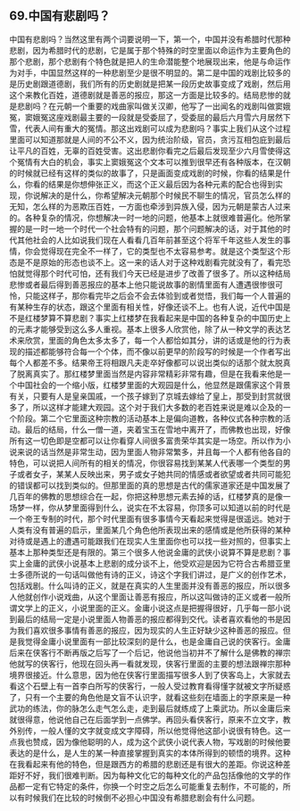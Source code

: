 ## 69.中国有悲剧吗？
中国有悲剧吗？当然这里有两个词要说明一下，第一个，中国并没有希腊时代那种悲剧，因为希腊时代的悲剧，它是属于那个特殊的时空里面以命运作为主要角色的那个悲剧，那个悲剧有个特色就是把人的生命潜能整个地展现出来，他是与命运作为对手，中国显然这样的一种悲剧至少是很不明显的。第二是中国的戏剧比较多的是历史剧跟道德剧，我们所有的历史剧就是把某一段历史故事变成了戏剧，然后用这个来教化百姓，道德剧就是善恶的报应，那这一方面是比较多的。结局悲惨的就是悲剧吗？在元朝一个重要的戏曲家叫做关汉卿，他写了一出闻名的戏剧叫做窦娥冤，窦娥冤这座戏剧最主要的一段就是受委屈了，受委屈的最后六月雪六月居然下雪，代表人间有重大的冤情。那这出戏剧可以成为悲剧吗？事实上我们从这个过程里面可以知道那就是人间的不公不义，因为统治阶级，官员，贪污互相包庇到最后让平凡的百姓，无辜的百姓受害。这出悲剧你看完之后最后发现至少六月雪使得这个冤情有大白的机会，事实上窦娥冤这个文本可以推到很早还有各种版本，在汉朝的时候就已经有这样的类似的故事了，只是画面变成戏剧的时候，你看的结果是什么，你看的结果是你想伸张正义，而这个正义最后因为各种元素的配合也得到实现，你说解决的是什么，你希望解决元朝那个时候民不聊生的情况，官员怎么样的无知，怎么样的为恶欺压百姓，一方面也牵涉到异族入侵，因为元朝是蒙古人过来的。各种复杂的情况，你想解决一时一地的问题，他基本上就很难普遍化。他所掌握的是一时一地一个时代一个社会特有的问题，那个问题解决的话，对于其他的时代其他社会的人比如说我们现在人看看几百年前甚至这个将军千年这些人发生的事情，你会觉得现在完全不一样了，它的类型也不太容易参考。就是这个类型这个形态是不是原始的形态也谈不上。这一来的话人对于这种戏剧看完就没有了，看完恐怕就觉得那个时代可怕，还有我们今天已经是进步了改善了很多了。所以这种结局悲惨或者最后得到善恶报应的基本上他只能说故事的剧情里面有人遭遇很惨很可怜，只能这样子，那你看完毕之后会不会去体验到或者觉悟，我们每一个人普遍的有某种生存的状态，跟这个里面有相关性，好像还谈不上。也有人说，近代中国是不是红楼梦算不算悲剧？事实上红楼梦在我看起来是中国的各种复杂的中国历史上的元素才能够受到这么多人重视。基本上很多人欣赏他，除了从一种文学的表达艺术来欣赏，里面的角色太多太多了，每一个人都恰如其分，讲的话或是他的行为表现的描述都能够符合每一个个体，而不像以前更早的阶段写的时候是一个作者写出每个人都差不多。结果帝王将相跟凡夫走卒好像都可以说出类似的话那个就太脱真了脱离真实了。那红楼梦里面当然是内容非常精彩非常有趣，但是在我看来他是一个中国社会的一个缩小版，红楼梦里面的大观园是什么，他显然是跟儒家这个背景有关，只要有人是皇亲国戚，一个孩子嫁到了京城去嫁给了皇上，那受到封赏就很多了，所以这样才能建大观园。这个对于我们大多数的老百姓来说是难以企及的一个阶段。第二个它里面这种宗教的活动基本上是偏向道教，各种仪式各种宗教的活动。最后的结局，什么一僧一道，夹着宝玉在雪地中离开了，而佛教也出现，好像所有这一切色即是空都可以让你看穿人间很多富贵荣华其实是一场空。所以作为小说来说的话当然是非常生动，因为里面人物非常繁多，并且每一个人都有他各自的特色，可以说把人间所有的相关的情况，你很容易找到某某人代表哪一个类型的男子或者女子，某某人反映出来，男子或女子她共同的情感或者欲望或者共同可能犯的错误都可以找到类似的。但那里面的真的思想是古代的儒家道家还是中国发展了几百年的佛教的思想综合在一起，你把这种思想元素去掉的话，红楼梦真的是像一场梦一样，你从梦里面得到什么，说实在不太容易，你顶多可以知道以前的时代是一个帝王专制的时代，那个时代里面有很多事情今天看起来觉得是很遥远。她对于人类有没有普遍的启示，里面某几个角色他所表现出来的感情或是他所获得的某种对待或是遇上的遭遇可能跟我们在现实人生里面你也可以找一些对照的，但事实上基本上那种类型还是有限的。第三个很多人他说金庸的武侠小说算不算是悲剧？事实上金庸的武侠小说基本上悲剧的成分谈不上，他受欢迎是因为它符合古希腊亚里士多德所说的一句话叫做他有诗的正义，诗这个字我们讲过，是广义的创作艺术，包括戏剧。什么叫诗的正义，就是在真实的人生里面并没有善恶的报应，所以很多人他就创作小说戏曲，从这个里面让善恶有报应，所以这叫做诗的正义或者一般所谓文学上的正义，小说里面的正义。金庸小说这点是把握得很好，几乎每一部小说到最后的结局一定是小说里面人物善恶的报应都得到交代。读者喜欢看他的书是因为我们喜欢很多事情有善恶的报应，因为现实的人生正好缺少这种善恶的报应。但是我觉得金庸小说里面有一部比较深刻的是什么，也是金庸自己说的侠客行。金庸后来在侠客行不断再版之后写了一个后记，他说他当初并不了解什么是佛教的禅宗他就写的侠客行，他现在回头再一看就发现，侠客行里面的主要的想法跟禅宗那种境界很接近。什么意思，因为他在侠客行里面描写很多人到了侠客岛上，大家就去看这个石壁上有一首李白所写的侠客行，一般人受过教育看得懂字就被文字所疑惑了，只有一个主要的角色他是文盲不认识字，就看这些刻在墙面上的字原来是一种武功的练法，你的脉怎么走气怎么走，走到最后就练成了上乘武功。所以金庸后来就很得意，他说他自己在后面学到一点佛学。再回头看侠客行，原来不立文字，教外别传，一般人懂的文字就变成文字障碍，所以他觉得他这部小说很有特色。这一点我也赞成，因为像他聪明的人，成为这个武侠小说代表人物，写戏剧的时候他要表达的是什么，是人生的某一种直接掌握到真实的本体所得到的顿悟的境界。这种在我看起来有他的特色，但是跟西方的希腊的悲剧还是有很大的差距。你说这种差距好不好，我们很难判断。因为每种文化它的每种文化的产品包括像他的文学的作品都一定有它特定的条件，你换一个时空之后怎么可能重复去制作，不可能的，所以有时候我们在比较的时候倒不必担心中国没有希腊悲剧会有什么问题。

